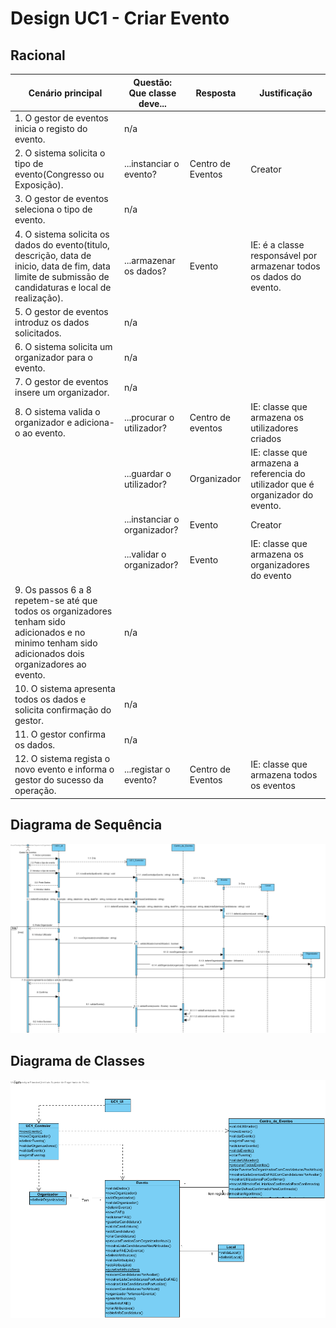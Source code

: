 # Design UC1 - Criar Evento

## Racional ##

| Cenário principal                                                                                                                                         | Questão: Que classe deve...  | Resposta          | Justificação                                                                    |
|-----------------------------------------------------------------------------------------------------------------------------------------------------------|------------------------------|-------------------|---------------------------------------------------------------------------------|
| 1. O gestor de eventos inicia o registo do evento.                                                                                                        | n/a                          |                   |                                                                                 |
| 2. O sistema solicita o tipo de evento(Congresso ou Exposição).                                                                                           | ...instanciar o evento?      | Centro de Eventos | Creator                                                                         |
| 3. O gestor de eventos seleciona o tipo de evento.                                                                                                        | n/a                          |                   |                                                                                 |
| 4. O sistema solicita os dados do evento(titulo, descrição, data de inicio, data de fim, data limite de submissão de candidaturas e local de realização). | ...armazenar os dados?       | Evento            | IE: é a classe responsável por armazenar todos os dados do evento.              |
| 5. O gestor de eventos introduz os dados solicitados.                                                                                                     | n/a                          |                   |                                                                                 |
| 6. O sistema solicita um organizador para o evento.                                                                                                       | n/a                          |                   |                                                                                 |
| 7. O gestor de eventos insere um organizador.                                                                                                             | n/a                          |                   |                                                                                 |
| 8. O sistema valida o organizador e adiciona-o ao evento.                                                                                                 | ...procurar o utilizador?    | Centro de eventos | IE: classe que armazena os utilizadores criados                                 |
|                                                                                                                                                           | ...guardar o utilizador?     | Organizador       | IE: classe que armazena a referencia do utilizador que é organizador do evento. |
|                                                                                                                                                           | ...instanciar o organizador? | Evento            | Creator                                                                         |
|                                                                                                                                                           | ...validar o organizador?    | Evento            | IE: classe que armazena os organizadores do evento                              |
| 9. Os passos 6 a 8 repetem-se até que todos os organizadores tenham sido adicionados e no minimo tenham sido adicionados dois organizadores ao evento.    | n/a                          |                   |                                                                                 |
| 10. O sistema apresenta todos os dados e solicita confirmação do gestor.                                                                                  | n/a                          |                   |                                                                                 |
| 11. O gestor confirma os dados.                                                                                                                           | n/a                          |                   |                                                                                 |
| 12. O sistema regista o novo evento e informa o gestor do sucesso da operação.                                                                            | ...registar o evento?        | Centro de Eventos | IE: classe que armazena todos os eventos                                        |

##	Diagrama de Sequência ##
![UC1-Criar_Evento-SD.png](../Imagens/Design/UC1-Criar_Evento-SD.png)


##	Diagrama de Classes ##
![UC1-Criar_Evento-ClassDiagram.png](../Imagens/Design/UC1-Criar_Evento-ClassDiagram.png)
